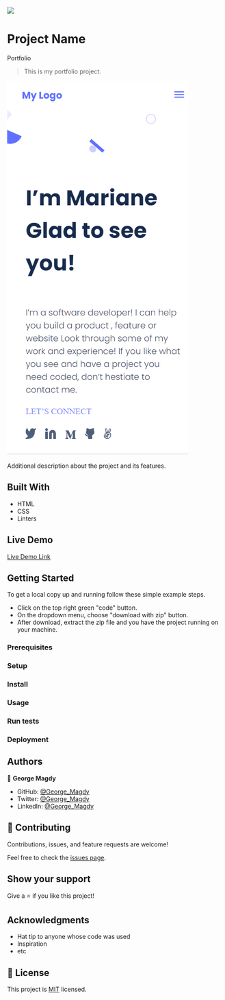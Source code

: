 ![](https://img.shields.io/badge/Microverse-blueviolet)

# Project Name
Portfolio

> This is my portfolio project.

![screenshot](./app_screenshot.png)

Additional description about the project and its features.

## Built With

- HTML
- CSS
- Linters

## Live Demo

[Live Demo Link](https://gemmen29.github.io/Portfolio/)


## Getting Started

To get a local copy up and running follow these simple example steps.
- Click on the top right green "code" button.
- On the dropdown menu, choose "download with zip" button.
- After download, extract the zip file and you have the project running on your machine.

### Prerequisites

### Setup

### Install

### Usage

### Run tests

### Deployment



## Authors

👤 **George Magdy**

- GitHub: [@George_Magdy](https://github.com/gemmen29)
- Twitter: [@George_Magdy](https://twitter.com/georgtriple1)
- LinkedIn: [@George_Magdy](https://www.linkedin.com/in/george-magdy-840/)

## 🤝 Contributing

Contributions, issues, and feature requests are welcome!

Feel free to check the [issues page](../../issues/).

## Show your support

Give a ⭐️ if you like this project!

## Acknowledgments

- Hat tip to anyone whose code was used
- Inspiration
- etc

## 📝 License

This project is [MIT](./MIT.md) licensed.
